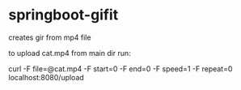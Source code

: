 # springboot-gifit
creates gir from mp4 file

to upload cat.mp4 from main dir run:
<p>
curl -F file=@cat.mp4 -F start=0 -F end=0 -F speed=1 -F repeat=0 localhost:8080/upload
